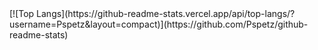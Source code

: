 

<!-- ![Spetz GitHub stats](https://github-readme-stats.vercel.app/api?username=Pspetz&show_icons=true&theme=radical) --!>

[![Top Langs](https://github-readme-stats.vercel.app/api/top-langs/?username=Pspetz&layout=compact)](https://github.com/Pspetz/github-readme-stats)
